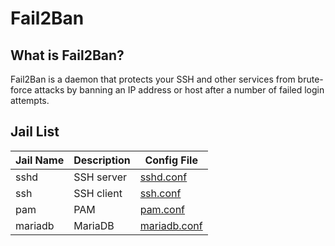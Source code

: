 # Fail2Ban

## What is Fail2Ban?

Fail2Ban is a daemon that protects your SSH and other services from brute-force attacks by banning an IP address or host after a number of failed login attempts.

## Jail List

| Jail Name | Description | Config File
| --- | --- | --- |
| sshd | SSH server | [sshd.conf](sshd.conf) |
| ssh | SSH client | [ssh.conf](ssh.conf) |
| pam | PAM | [pam.conf](pam.conf) |
| mariadb | MariaDB | [mariadb.conf](mariadb.conf) |
